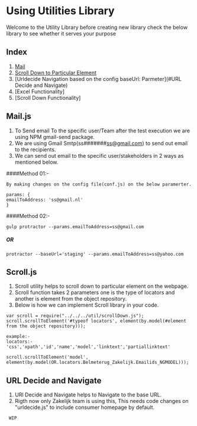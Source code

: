 # Using Utilities Library
Welcome to the Utility Library before creating new library check the below library to see whether it serves your purpose

## Index
1. [Mail](#Mail.js)  
2. [Scroll Down to Particular Element](#Scroll.js)
3. [Urldecide Navigation based on the config  baseUrl: Parmeter](#URL Decide and Navigate)
4. [Excel Functionality]
5. [Scroll Down Functionality]

## Mail.js

1. To Send email To the specific user/Team after the test execution we are using NPM gmail-send package.
2. We are using Gmail Smtp(ss#######ss@gmail.com) to send out email  to the recipients.
3. We can send out email to the specific user/stakeholders in 2 ways as mentioned below.

####Method 01:-
```
By making changes on the config file(conf.js) on the below paramerter.
 
params: {
emailToAddress: 'ss@gmail.nl'
}
```
####Method 02:-
```
gulp protractor --params.emailToAddress=ss@gmail.com
```
#####     OR
```
protractor --baseUrl='staging' --params.emailToAddress=ss@yahoo.com 
```

## Scroll.js

1. Scroll utility helps to scroll down to particular element on the webpage.
2. Scroll function takes 2 parameters one is the type of locators and another is element from the object repository.
3. Below is how we can implement Scroll library in your code.

```
var scroll = require("../../../util/scrollDown.js");
scroll.scrollToElement('#typeof locators', element(by.model(#element from the object repository)));
 
example:-
locators:- 'css','xpath','id','name','model','linktext','partiallinktext'
           
scroll.scrollToElement('model', element(by.model(OR.locators.Belmeterug_Zakelijk.Emailids_NGMODEL)));
```
## URL Decide and Navigate


1. URl Decide and Navigate helps to  Navigate to the base URL.
2. Rigth now only Zakelijk team is using this, This needs code changes on "urldecide.js" to include consumer homepage by default.
 
`````
 WIP